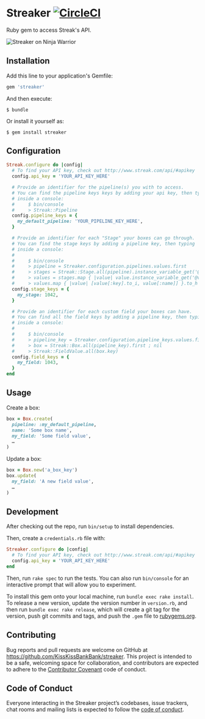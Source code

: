 # Streaker [![CircleCI](https://circleci.com/gh/KissKissBankBank/streaker.svg?style=svg)](https://circleci.com/gh/KissKissBankBank/streaker)

Ruby gem to access Streak's API.

![Streaker on Ninja Warrior](https://media.giphy.com/media/LMfZEPTKKRgJy/giphy.gif)

## Installation

Add this line to your application's Gemfile:

```ruby
gem 'streaker'
```

And then execute:

    $ bundle

Or install it yourself as:

    $ gem install streaker

## Configuration

```rb
Streak.configure do |config|
  # To find your API key, check out http://www.streak.com/api/#apikey
  config.api_key = 'YOUR_API_KEY_HERE'

  # Provide an identifier for the pipeline(s) you with to access.
  # You can find the pipeline keys keys by adding your api key, then typing
  # inside a console:
  #     $ bin/console
  #     > Streak::Pipeline
  config.pipeline_keys = {
    my_default_pipeline: 'YOUR_PIPELINE_KEY_HERE',
  }

  # Provide an identifier for each "Stage" your boxes can go through.
  # You can find the stage keys by adding a pipeline key, then typing
  # inside a console:
  #
  #     $ bin/console
  #     > pipeline = Streaker.configuration.pipelines.values.first
  #     > stages = Streak::Stage.all(pipeline).instance_variable_get('@values')
  #     > values = stages.map { |value| value.instance_variable_get('@values') }
  #     > values.map { |value| [value[:key].to_i, value[:name]] }.to_h
  config.stage_keys = {
    my_stage: 1042,
  }

  # Provide an identifier for each custom field your boxes can have.
  # You can find all the field keys by adding a pipeline key, then typing
  # inside a console:
  #
  #     $ bin/console
  #     > pipeline_key = Streaker.configuration.pipeline_keys.values.first
  #     > box = Streak::Box.all(pipeline_key).first ; nil
  #     > Streak::FieldValue.all(box.key)
  config.field_keys = {
    my_field: 1043,
  }
end
```

## Usage

Create a box:

```rb
box = Box.create(
  pipeline: :my_default_pipeline,
  name: 'Some box name',
  my_field: 'Some field value',
  …
)
```

Update a box:

```rb
box = Box.new('a_box_key')
box.update(
  my_field: 'A new field value',
  …
)
```

## Development

After checking out the repo, run `bin/setup` to install dependencies.

Then, create a `credentials.rb` file with:

```rb
Streaker.configure do |config|
  # To find your API key, check out http://www.streak.com/api/#apikey
  config.api_key = 'YOUR_API_KEY_HERE'
end
```

Then, run `rake spec` to run the tests. You can also run `bin/console` for an
 interactive prompt that will allow you to experiment.

To install this gem onto your local machine, run `bundle exec rake install`. To
release a new version, update the version number in `version.rb`, and then run
`bundle exec rake release`, which will create a git tag for the version, push
git commits and tags, and push the `.gem` file to
[rubygems.org](https://rubygems.org).

## Contributing

Bug reports and pull requests are welcome on GitHub at
https://github.com/KissKissBankBank/streaker. This project is intended to be a
safe, welcoming space for collaboration, and contributors are expected to
adhere to the [Contributor Covenant](http://contributor-covenant.org) code
of conduct.

## Code of Conduct

Everyone interacting in the Streaker project’s codebases, issue trackers,
chat rooms and mailing lists is expected to follow the
[code of conduct](https://github.com/[USERNAME]/streaker/blob/master/CODE_OF_CONDUCT.md).
